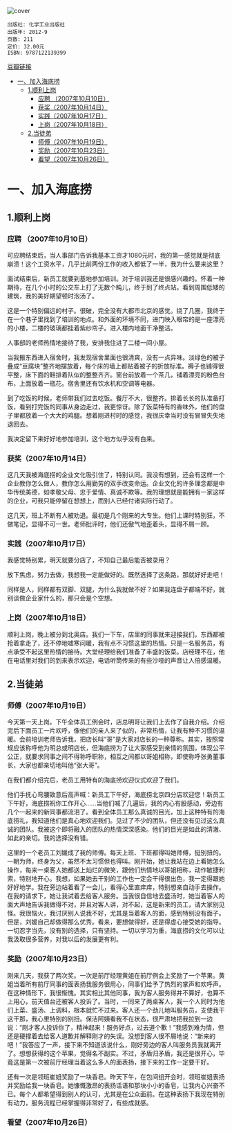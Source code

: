 ![cover](https://img3.doubanio.com/view/subject/s/public/s11215030.jpg)

    出版社: 化学工业出版社
    出版年: 2012-9
    页数: 211
    定价: 32.00元
    ISBN: 9787122139399

[豆瓣链接](https://book.douban.com/subject/11586616/)

- [一、加入海底捞](#一加入海底捞)
  - [1.顺利上岗](#1顺利上岗)
    - [应聘 （2007年10月10日）](#应聘-2007年10月10日)
    - [获奖（2007年10月14日）](#获奖2007年10月14日)
    - [实践（2007年10月17日）](#实践2007年10月17日)
    - [上岗（2007年10月18日）](#上岗2007年10月18日)
  - [2.当徒弟](#2当徒弟)
    - [师傅（2007年10月19日）](#师傅2007年10月19日)
    - [奖励（2007年10月23日）](#奖励2007年10月23日)
    - [看望（2007年10月26日）](#看望2007年10月26日)

# 一、加入海底捞
## 1.顺利上岗
### 应聘 （2007年10月10日）
可应聘结束后，当人事部门告诉我基本工资才1080元时，我的第一感觉就是彻底崩溃！这个工资水平，几乎比前两份工作的收入都低了一半，我为什么要来这里？

面试结束后，新员工就要到基地参加培训。对于培训我还是很感兴趣的。怀着一种期待，在几个小时的公交车上打了无数个盹儿，终于到了终点站。看到周围低矮的建筑，我的美好期望顿时泡汤了。

这是一个特别偏远的村子。很破，完全没有大都市北京的感觉。绕了几圈，我终于在一个巷子里找到了培训的地点。和外面的环境不同，进门映入眼帘的是一座漂亮的小楼，二楼的玻璃都挂着紫纱帘子。进入楼内地面干净整洁。

人事部的老师热情地接待了我，安排我住进了二楼一间小屋。

当我搬东西进入宿舍时，我发现宿舍里面也很清爽，没有一点异味。淡绿色的被子叠成“豆腐块”整齐地摆放着，每个床的墙上都贴着被子的折放标准。褥子也铺得很平整，床下面的鞋排着队似的整整齐齐。窗台前放着一个茶几，铺着漂亮的粉色台布，上面放着一瓶花。宿舍里还有饮水机和空调等电器。

到了吃饭的时候，老师带我们过去吃饭。餐厅不大，很整齐。排着长长的队准备打饭，看到打完饭的同事从身边走过，我更惊讶。除了饭菜特有的香味外，他们的盘子里都放着一个大大的鸡腿。想着刚进村时的感觉，我很庆幸当时没有冒冒失失地退回去。

我决定留下来好好地参加培训，这个地方似乎没有白来。

### 获奖（2007年10月14日）
这几天我被海底捞的企业文化吸引住了，特别认同。我没有想到，还会有这样一个企业教你怎么做人，教你怎么用勤劳的双手改变命运。企业文化的许多理念都是中华传统美德，如孝敬父母、忠于爱情、真诚不欺等。我的理想就是能拥有一家这样的企业，可我只能停留在想想上，而别人已经付诸实际行动了。

这几天，班上不断有人被劝退。最初是几个刚来的大专生。他们上课时特别狂，不做笔记，显得不可一世。老师批评时，他们还傲气地歪着头，显得不屑一顾。

### 实践（2007年10月17日）
我感觉特别累，明天就要分店了，不知自己最后能否被录用？

放下焦虑，努力去做，我想我一定能做好的。既然选择了这条路，那就好好走吧！

同样是人，同样都有双脚、双腿，为什么我就做不好？如果我连盘子都端不好，就别谈做企业家什么的，那只会是个空想。

### 上岗（2007年10月18日）
顺利上岗，晚上被分到北奥店。我们一下车，店里的同事就来迎接我们，东西都被抢着拿走了，还不停地嘘寒问暖，我有点不习惯这里的热情。只是一名服务员，有点承受不起这里热情的接待。大堂经理给我们准备了丰盛的饭菜。店经理不在，他在电话里对我们的到来表示欢迎，电话听筒传来的有些沙哑的声音让人倍感温暖。

## 2.当徒弟
### 师傅（2007年10月19日）
今天第一天上岗。下午全体员工例会时，店总明哥让我们上去作了自我介绍。介绍完后下面员工一片欢呼，像他们的亲人来了似的，非常热情，让我有种不习惯的温暖。会前培训老师告诉我，把店长叫“哥”是大家对店长的一种尊称。其实，按照常规应该称呼他为明总或明店长，但海底捞为了让大家感受到亲情的氛围，体现公平公正，就要求同事之间不得称呼职称，相互之间都以哥姐相称，即使称呼张勇董事长，大家也都亲切地叫他“张大哥”。

在我们都介绍完后，老员工用特有的海底捞欢迎仪式欢迎了我们。

他们手抚心弯腰致意后高声喊：新员工下午好，海底捞北京四分店欢迎您！新员工下午好，海底捞祝你工作开心......当他们喊了几遍后，我的内心有股感动，旁边有几个一起来的新同事都流泪了。看到全体员工那么真诚的目光，加上这种特有的海底捞礼，我知道他们是真心地欢迎我们。见过了不少的团队，但还没有见过这么真诚的团队。我被这个即将融入的团队的热情深深感染。他们的目光是如此的清澈、如此的亲切。我的选择没有错。

这里的一个老员工刘媛成了我的师傅。每天上班、下班都得叫她师傅，挺别扭的。一朝为师，终身为父，虽然不太习惯但也得叫。刚开始，她让我站在边上看她怎么操作，每来一桌客人她都送上灿烂的微笑，跟他们热情地以哥姐相称，动作敏捷利索，特别地开心。我想，如果她去干别的工作也一定会干得很出色，我一定得跟她好好地学。我在旁边站着看了一会儿，看得心里直痒痒，特别想亲自动手去操作。在我的请求下，她让我试着去给客人服务。当我很自信地去盛汤时，她当着客人的面大声地告诉我做得不对，并且对客人讲，对不起，这是新来的员工，请大家别见怪。我很恼火，我讨厌别人说我不好，尤其是当着客人的面，感到特别没有面子。但是，刘媛自己却做得那么优秀。看来，要想做得好，还是得虚心接受她的指导。一切忍字当先，没有别的选择，只有坚持。一切以学习为重，海底捞的文化可以让我汲取很多营养，对我以后的发展更有利。

### 奖励（2007年10月23日）
刚来几天，我获了两次奖。一次是前厅经理黄姐在前厅例会上奖励了一个苹果。黄姐当着所有前厅同事的面表扬我服务很用心，同事们给予了热烈的掌声和欢呼声。在这种情形下，我很惭愧。其实相比其他同事，我为客人服务得并不算好，也算不上用心，前天值台还被客人投诉了。当时，一同来了两桌客人，我一个人同时为他们上菜、盛汤、上调料，根本就忙不过来。客人还一个劲儿地叫服务员，支使我干这干那，我心里特别的别扭。保洁阿姨看我不在状态，很严肃地把我拉到一边说：“刚才客人投诉你了，精神起来！服务好点，过去道个歉！”我感到难为情，但还是硬撑着去给客人道歉并解释刚才的失误。没想到客人很不屑地说：“新来的吧！”我答应了一声，接下来不知道该说什么，刚好旁边的客人叫服务员我就离开了。想想获得的这个苹果，觉得名不副实。不过，矛盾归矛盾，我还是很开心，毕竟这是第一次被前厅经理当着这么多人的面表扬，接下来的工作一定要干好。

还有一次是领班崔姐奖励了一块香皂。昨天下午，在包间组开会时，领班崔姐表扬并奖励给我一块香皂。她慷慨激昂的表扬话语和那块小小的香皂，让我内心兴奋不已。每个人都希望得到别人的认可，尤其是在公众面前。在这种表扬下我现在特别有动力，服务流程已经掌握得非常好了，有些成就感。

### 看望（2007年10月26日）















